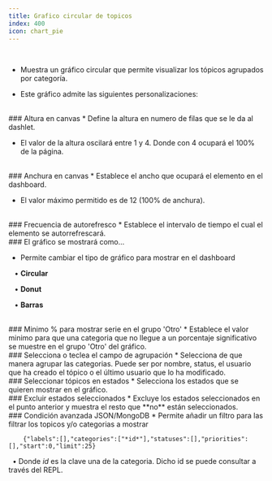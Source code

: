 ```yaml
---
title: Grafico circular de topicos
index: 400
icon: chart_pie
---
```


    
<br />

* Muestra un gráfico circular que permite visualizar los tópicos agrupados por categoría.

* Este gráfico admite las siguientes personalizaciones:

<br />
### Altura en canvas
* Define la altura en numero de filas que se le da al dashlet.

* El valor de la altura oscilará entre 1 y 4. Donde con 4 ocupará el 100% de la página.

<br />
### Anchura en canvas
* Establece el ancho que ocupará el elemento en el dashboard.

* El valor máximo permitido es de 12 (100% de anchura).

<br/>
### Frecuencia de autorefresco
* Establece el intervalo de tiempo el cual el elemento se autorrefrescará.


<br />
### El gráfico se mostrará como...

* Permite cambiar el tipo de gráfico para mostrar en el dashboard <br />

&nbsp; &nbsp;• **Circular** <br />

&nbsp; &nbsp;• **Donut** <br />

&nbsp; &nbsp;• **Barras**

<br />
### Minimo % para mostrar serie en el grupo 'Otro'
* Establece el valor minimo para que una categoria que no llegue a un porcentaje significativo se muestre en el grupo 'Otro' del gráfico.

<br />
### Selecciona o teclea el campo de agrupación
* Selecciona de que manera agrupar las categorias. Puede ser por nombre, status, el usuario que ha creado el tópico o el último usuario que lo ha modificado.

<br />
### Seleccionar tópicos en estados
* Selecciona los estados que se quieren mostrar en el gráfico.

<br />
### Excluir estados seleccionados
* Excluye los estados seleccionados en el punto anterior y muestra el resto que **no** están seleccionados.


<br />
### Condición avanzada JSON/MongoDB
* Permite añadir un filtro para las filtrar los topicos y/o categorias a mostrar
            
        {"labels":[],"categories":["*id*"],"statuses":[],"priorities":[],"start":0,"limit":25} 


&nbsp;&nbsp;• Donde *id* es la clave una de la categoria. Dicho id se puede consultar a través del REPL.

